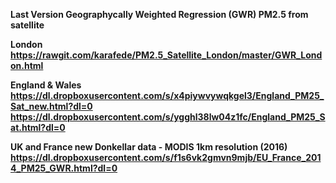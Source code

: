 <strong>Last Version Geographycally Weighted Regression (GWR) PM2.5 from satellite

<strong>London</strong><br>
https://rawgit.com/karafede/PM2.5_Satellite_London/master/GWR_London.html

<strong>England & Wales</strong><br>
https://dl.dropboxusercontent.com/s/x4piywvywqkgel3/England_PM25_Sat_new.html?dl=0
https://dl.dropboxusercontent.com/s/ygghl38lw04z1fc/England_PM25_Sat.html?dl=0

<strong>UK and France new Donkellar data - MODIS 1km resolution (2016)</strong><br>
https://dl.dropboxusercontent.com/s/f1s6vk2gmvn9mjb/EU_France_2014_PM25_GWR.html?dl=0
